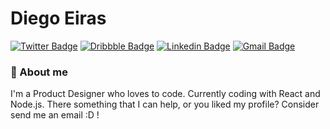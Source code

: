 # Diego Eiras

[![Twitter Badge](https://img.shields.io/badge/-@di_eiras-08A0E9?style=flat-square&labelColor=2E933CB&logo=twitter&logoColor=white&link=https://twitter.com/di_eiras)](https://twitter.com/di_eiras)
[![Dribbble Badge](https://img.shields.io/badge/-eiras5g-EA4C89?style=flat-square&logo=Dribbble&logoColor=white&link=https://dribbble.com/eiras5g)](https://dribbble.com/eiras5g)
[![Linkedin Badge](https://img.shields.io/badge/-Diego%20Eiras-0077B5?style=flat-square&logo=Linkedin&logoColor=white&link=https://www.linkedin.com/in/diegoeiras)](https://www.linkedin.com/in/diegoeiras) 
[![Gmail Badge](https://img.shields.io/badge/-diegoeiras.dev@gmail.com-B23121?style=flat-square&logo=Gmail&logoColor=white&link=mailto:diegoeiras.dev@gmail.com)](mailto:eiras.lucio@gmail.com)

### 👋 About me

I'm a Product Designer who loves to code. Currently coding with React and Node.js. There something that I can help, or you liked my profile? Consider send me an email :D !


